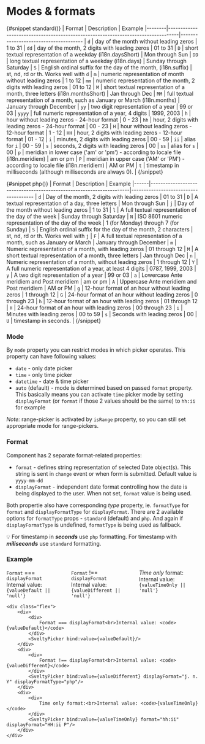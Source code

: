 <script>
  import Tabs from './Tabs.svelte';
  import SveltyPicker from '$lib';

  let items = [
    {
      label: 'Standard Format',
      value: 1,
      component: standard
    },
    {
      label: 'PHP Format',
      value: 2,
      component: php
    },
  ];

  let valueDefault = $state(null);
	let valueDifferent = $state(null);
	let valueTimeOnly = $state(null);
</script>


# Modes & formats


{#snippet standard()}
| Format | Description                                                                      | Example
|--------|----------------------------------------------------------------------------------|--------------------------------------
| `d`    | day of the month without leading zeros                                           | 1 to 31
| `dd`   | day of the month, 2 digits with leading zeros                                    | 01 to 31
| `D`    | short textual representation of a weekday (i18n.daysShort)                       | Mon through Sun
| `DD`   | long textual representation of a weekday (i18n.days)                             | Sunday through Saturday
| `S`    | English ordinal suffix for the day of the month, (i18n.suffix)                   | st, nd, rd or th. Works well with `d`
| `m`    | numeric representation of month without leading zeros                            | 1 to 12
| `mm`   | numeric representation of the month, 2 digits with leading zeros                 | 01 to 12
| `M`    | short textual representation of a month, three letters (i18n.monthsShort)        | Jan through Dec
| `MM`   | full textual representation of a month, such as January or March (i18n.months)   | January through December
| `yy`   | two digit representation of a year                                               | 99 or 03
| `yyyy` | full numeric representation of a year, 4 digits                                  | 1999, 2003
| `h`    | hour without leading zeros - 24-hour format                                      | 0 - 23
| `hh`   | hour, 2 digits with leading zeros - 24-hour format                               | 00 - 23
| `H`    | hour without leading zeros - 12-hour format                                      | 1 - 12
| `HH`   | hour, 2 digits with leading zeros - 12-hour format                               | 01 - 12
| `i`    | minutes, 2 digits with leading zeros                                             | 00 - 59
| `ii`   | alias for `i`                                                                    | 00 - 59
| `s`    | seconds, 2 digits with leading zeros                                             | 00
| `ss`   | alias for `s`                                                                    | 00
| `p`    | meridian in lower case ('am' or 'pm') - according to locale file (i18n.meridiem) | am or pm
| `P`    | meridian in upper case ('AM' or 'PM') - according to locale file (i18n.meridiem) | AM or PM
| `t`    | timestamp in milliseconds (although milliseconds are always 0).  |
{/snippet}

{#snippet php()}
| Format | Description                                                         | Example
|------|---------------------------------------------------------------------|--------------------------------------
| `d`  |	Day of the month, 2 digits with leading zeros 	                   | 01 to 31
| `D`  |	A textual representation of a day, three letters 	                 | Mon through Sun
| `j`  |	Day of the month without leading zeros 	                           | 1 to 31
| `l`  |	A full textual representation of the day of the week 	             | Sunday through Saturday
| `N`  |	ISO 8601 numeric representation of the day of the week 	           | 1 (for Monday) through 7 (for Sunday)
| `S`  |	English ordinal suffix for the day of the month, 2 characters 	   | st, nd, rd or th. Works well with `j`
| `F`  |	A full textual representation of a month, such as January or March | January through December
| `m`  |	Numeric representation of a month, with leading zeros 	           | 01 through 12
| `M`  |	A short textual representation of a month, three letters 	         | Jan through Dec
| `n`  |	Numeric representation of a month, without leading zeros 	         | 1 through 12
| `Y`  |	A full numeric representation of a year, at least 4 digits         | 0787, 1999, 2003
| `y`  |	A two digit representation of a year                               | 99 or 03
| `a`  |	Lowercase Ante meridiem and Post meridiem 	                       | am or pm
| `A`  |	Uppercase Ante meridiem and Post meridiem 	                       | AM or PM
| `g`  |	12-hour format of an hour without leading zeros 	                 | 1 through 12
| `G`  |	24-hour format of an hour without leading zeros 	                 | 0 through 23
| `h`  |	12-hour format of an hour with leading zeros 	                     | 01 through 12
| `H`  |	24-hour format of an hour with leading zeros 	                     | 00 through 23
| `i`  |	Minutes with leading zeros 	                                       | 00 to 59
| `s`  |	Seconds with leading zeros 	                                       | 00
| `U`  | timestamp in seconds. |
{/snippet}

### Mode

By `mode` property you can restrict modes in which picker operates. This property can have following values:

- `date` - only date picker
- `time` - only time picker
- `datetime` - date & time picker
- `auto` (default) - mode is determined based on passed `format` property. This basically means you can activate `time` picker mode by setting `displayFormat` (or `format` if those 2 values should be the same) to `hh:ii` for example

*Note:* range-picker is activated by `isRange` property, so you can still set appropriate mode for range-pickers.

### Format

Component has 2 separate format-related properties:

- `format` - defines string representation of selected Date object(s). This string is sent in `change` event or when form is submitted. Default value is `yyyy-mm-dd`
- `displayFormat` - independent date format controlling how the date is being displayed to the user. When not set, `format` value is being used.

Both propertie also have corresponding _type_ property, ie. `formatType` for `format` and `displayFormatType` for `displayFormat`.
There are 2 available options for `formatType` props - `standard` (default)  and `php`. And again if `displayFormatType` is undefined, `formatType` is being used as fallback.

<div class="vp-doc-table">
  <Tabs {items} />
</div>

💡 For timestamp in ***seconds*** use `php` formatting. For timestamp with ***miliseconds*** use `standard` formatting.

### Example

<div class="flex">
	<div>
		<div>
			<code>Format</code> === <code>displayFormat</code><br>Internal value: <code>{valueDefault || 'null'}</code>
		</div>
		<SveltyPicker bind:value={valueDefault} manualInput/>
	</div>
	<div>
		<div>
			<code>Format</code> !== <code>displayFormat</code><br>Internal value: <code>{valueDifferent || 'null'}</code>
		</div>
		<SveltyPicker bind:value={valueDifferent} displayFormat="j. n. Y" displayFormatType="php"/>
	</div>
	<div>
		<div>
			<i>Time only</i> format:<br>Internal value: <code>{valueTimeOnly || 'null'}</code>
		</div>
		<SveltyPicker bind:value={valueTimeOnly} format="hh:ii" displayFormat="HH:ii P"/>
	</div>
</div>

```svelte
<div class="flex">
	<div>
		<div>
			Format === displayFormat<br>Internal value: <code>{valueDefault}</code>
		</div>
		<SveltyPicker bind:value={valueDefault}/>
	</div>
	<div>
		<div>
			Format !== displayFormat<br>Internal value: <code>{valueDifferent}</code>
		</div>
		<SveltyPicker bind:value={valueDifferent} displayFormat="j. n. Y" displayFormatType="php"/>
	</div>
	<div>
		<div>
			Time only format:<br>Internal value: <code>{valueTimeOnly}</code>
		</div>
		<SveltyPicker bind:value={valueTimeOnly} format="hh:ii" displayFormat="HH:ii P"/>
	</div>
</div>
```

<style>
  .flex {
    display: flex;
    gap: 16px
  }
</style>
